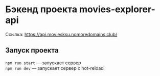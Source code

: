 # Бэкенд проекта movies-explorer-api

Ссылка: https://api.moviesksu.nomoredomains.club/

## Запуск проекта

`npm run start` — запускает сервер   
`npm run dev` — запускает сервер с hot-reload
